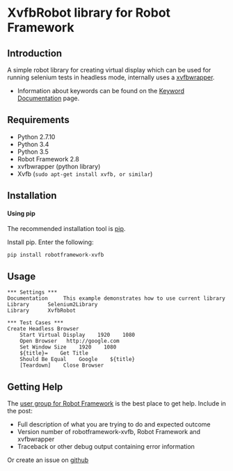 XvfbRobot library for Robot Framework
==================================================


Introduction
------------

A simple robot library for creating virtual display which can be used for running selenium tests in headless mode, internally uses a [xvfbwrapper](https://pypi.python.org/pypi/xvfbwrapper/0.2.5).

- Information about keywords can be found on the [Keyword Documentation](http://pythonhosted.org/robotframework-xvfb/) page.


Requirements
------------
* Python 2.7.10
* Python 3.4
* Python 3.5
* Robot Framework 2.8
* xvfbwrapper (python library)
* Xvfb (`sudo apt-get install xvfb, or similar`)

Installation
------------
#### Using pip ####

The recommended installation tool is [pip](http://pip-installer.org).

Install pip.
Enter the following:

    pip install robotframework-xvfb

Usage
------------

    *** Settings ***
    Documentation     This example demonstrates how to use current library
    Library      Selenium2Library
    Library      XvfbRobot

    *** Test Cases ***
    Create Headless Browser
        Start Virtual Display    1920    1080
        Open Browser   http://google.com
        Set Window Size    1920    1080
        ${title}=    Get Title
        Should Be Equal    Google    ${title}
        [Teardown]    Close Browser

Getting Help
------------
The [user group for Robot Framework](http://groups.google.com/group/robotframework-users) is the best place to get help. Include in the post:

- Full description of what you are trying to do and expected outcome
- Version number of robotframework-xvfb, Robot Framework and xvfbwrapper
- Traceback or other debug output containing error information

Or create an issue on [github](https://github.com/drobota/robotframework-xvfb)
